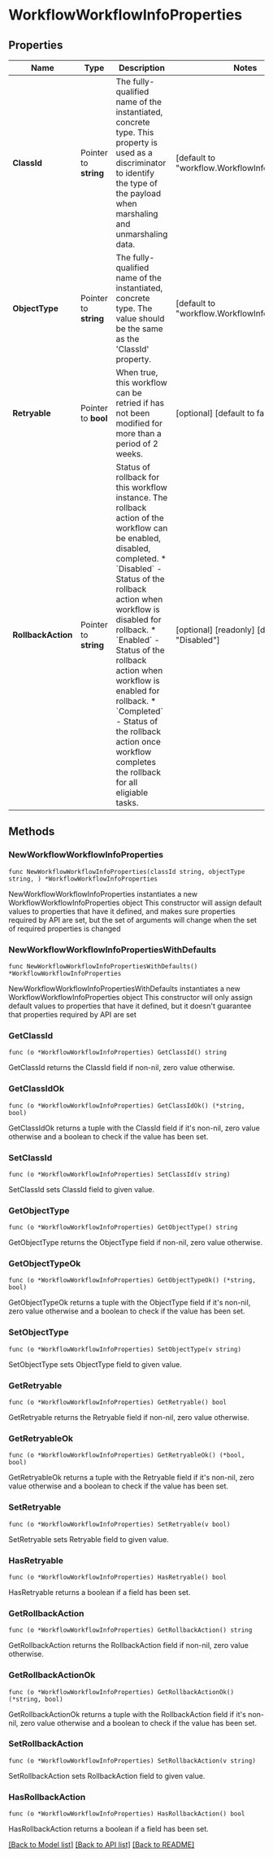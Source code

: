 # WorkflowWorkflowInfoProperties

## Properties

Name | Type | Description | Notes
------------ | ------------- | ------------- | -------------
**ClassId** | Pointer to **string** | The fully-qualified name of the instantiated, concrete type. This property is used as a discriminator to identify the type of the payload when marshaling and unmarshaling data. | [default to "workflow.WorkflowInfoProperties"]
**ObjectType** | Pointer to **string** | The fully-qualified name of the instantiated, concrete type. The value should be the same as the &#39;ClassId&#39; property. | [default to "workflow.WorkflowInfoProperties"]
**Retryable** | Pointer to **bool** | When true, this workflow can be retried if has not been modified for more than a period of 2 weeks. | [optional] [default to false]
**RollbackAction** | Pointer to **string** | Status of rollback for this workflow instance. The rollback action of the workflow can be enabled, disabled, completed. * &#x60;Disabled&#x60; - Status of the rollback action when workflow is disabled for rollback. * &#x60;Enabled&#x60; - Status of the rollback action when workflow is enabled for rollback. * &#x60;Completed&#x60; - Status of the rollback action once workflow completes the rollback for all eligiable tasks. | [optional] [readonly] [default to "Disabled"]

## Methods

### NewWorkflowWorkflowInfoProperties

`func NewWorkflowWorkflowInfoProperties(classId string, objectType string, ) *WorkflowWorkflowInfoProperties`

NewWorkflowWorkflowInfoProperties instantiates a new WorkflowWorkflowInfoProperties object
This constructor will assign default values to properties that have it defined,
and makes sure properties required by API are set, but the set of arguments
will change when the set of required properties is changed

### NewWorkflowWorkflowInfoPropertiesWithDefaults

`func NewWorkflowWorkflowInfoPropertiesWithDefaults() *WorkflowWorkflowInfoProperties`

NewWorkflowWorkflowInfoPropertiesWithDefaults instantiates a new WorkflowWorkflowInfoProperties object
This constructor will only assign default values to properties that have it defined,
but it doesn't guarantee that properties required by API are set

### GetClassId

`func (o *WorkflowWorkflowInfoProperties) GetClassId() string`

GetClassId returns the ClassId field if non-nil, zero value otherwise.

### GetClassIdOk

`func (o *WorkflowWorkflowInfoProperties) GetClassIdOk() (*string, bool)`

GetClassIdOk returns a tuple with the ClassId field if it's non-nil, zero value otherwise
and a boolean to check if the value has been set.

### SetClassId

`func (o *WorkflowWorkflowInfoProperties) SetClassId(v string)`

SetClassId sets ClassId field to given value.


### GetObjectType

`func (o *WorkflowWorkflowInfoProperties) GetObjectType() string`

GetObjectType returns the ObjectType field if non-nil, zero value otherwise.

### GetObjectTypeOk

`func (o *WorkflowWorkflowInfoProperties) GetObjectTypeOk() (*string, bool)`

GetObjectTypeOk returns a tuple with the ObjectType field if it's non-nil, zero value otherwise
and a boolean to check if the value has been set.

### SetObjectType

`func (o *WorkflowWorkflowInfoProperties) SetObjectType(v string)`

SetObjectType sets ObjectType field to given value.


### GetRetryable

`func (o *WorkflowWorkflowInfoProperties) GetRetryable() bool`

GetRetryable returns the Retryable field if non-nil, zero value otherwise.

### GetRetryableOk

`func (o *WorkflowWorkflowInfoProperties) GetRetryableOk() (*bool, bool)`

GetRetryableOk returns a tuple with the Retryable field if it's non-nil, zero value otherwise
and a boolean to check if the value has been set.

### SetRetryable

`func (o *WorkflowWorkflowInfoProperties) SetRetryable(v bool)`

SetRetryable sets Retryable field to given value.

### HasRetryable

`func (o *WorkflowWorkflowInfoProperties) HasRetryable() bool`

HasRetryable returns a boolean if a field has been set.

### GetRollbackAction

`func (o *WorkflowWorkflowInfoProperties) GetRollbackAction() string`

GetRollbackAction returns the RollbackAction field if non-nil, zero value otherwise.

### GetRollbackActionOk

`func (o *WorkflowWorkflowInfoProperties) GetRollbackActionOk() (*string, bool)`

GetRollbackActionOk returns a tuple with the RollbackAction field if it's non-nil, zero value otherwise
and a boolean to check if the value has been set.

### SetRollbackAction

`func (o *WorkflowWorkflowInfoProperties) SetRollbackAction(v string)`

SetRollbackAction sets RollbackAction field to given value.

### HasRollbackAction

`func (o *WorkflowWorkflowInfoProperties) HasRollbackAction() bool`

HasRollbackAction returns a boolean if a field has been set.


[[Back to Model list]](../README.md#documentation-for-models) [[Back to API list]](../README.md#documentation-for-api-endpoints) [[Back to README]](../README.md)


